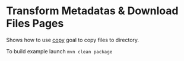 # Transform Metadatas & Download Files Pages
Shows how to use [copy](http://www.gabrys.biz/projects/directory-content-maven-plugin/LATEST/copy-mojo.html) goal to copy files to directory.

To build example launch `mvn clean package`